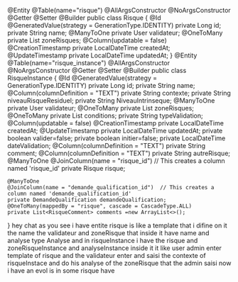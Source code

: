 @Entity
@Table(name="risque")
@AllArgsConstructor
@NoArgsConstructor
@Getter
@Setter
@Builder
public class Risque {
    @Id
    @GeneratedValue(strategy = GenerationType.IDENTITY)
    private Long id;
    private String name;
    @ManyToOne
    private User validateur;
    @OneToMany
    private List<ZoneRisque> zoneRisques;
    @Column(updatable = false)
    @CreationTimestamp
    private LocalDateTime createdAt;
    @UpdateTimestamp
    private LocalDateTime updatedAt; 
}
@Entity
@Table(name="risque_instance")
@AllArgsConstructor
@NoArgsConstructor
@Getter
@Setter
@Builder
public class RisqueInstance {
    @Id
    @GeneratedValue(strategy = GenerationType.IDENTITY)
    private Long id;
    private String name;
    @Column(columnDefinition = "TEXT")
    private String contexte;
    private String niveauRisqueResiduel;
    private String NiveauIntrinseque;
    @ManyToOne
    private User validateur;
    @OneToMany
    private List<ZoneRisqueInstance> zoneRisques;
    @OneToMany
    private List<Conditions> conditions;
    private String typeValidation;
    @Column(updatable = false)
    @CreationTimestamp
    private LocalDateTime createdAt;
    @UpdateTimestamp
    private LocalDateTime updatedAt;
    private boolean valider=false;
    private boolean initier=false;
    private LocalDateTime dateValidation;
    @Column(columnDefinition = "TEXT")
    private String comment;
    @Column(columnDefinition = "TEXT")
    private String autreRisque;
    @ManyToOne
    @JoinColumn(name = "risque_id")  // This creates a column named 'risque_id'
    private Risque risque;

    @ManyToOne
    @JoinColumn(name = "demande_qualification_id")  // This creates a column named 'demande_qualification_id'
    private DemandeQualification demandeQualification;
    @OneToMany(mappedBy = "risque", cascade = CascadeType.ALL)
    private List<RisqueComment> comments =new ArrayList<>();
}
hey chat as you see i have entite risque is like a template that i difine on it the name the validateur and zoneRisque that inside it have name and analyse type Analyse and in risqueInstance 
i have the risque and zoneRisqueInstance and analyseInstance inside it it like user admin enter template of risque and the validateur enter and saisi the contexte of risqueInstace and do his analyse of the zoneRisque that the admin saisi now i have an evol is in some risque have 
